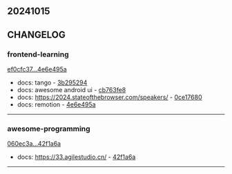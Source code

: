## 20241015

## CHANGELOG

### frontend-learning

[ef0cfc37...4e6e495a](https://github.com/zhbhun/frontend-learning/compare/ef0cfc37...4e6e495a)

* docs: tango - [3b295294](https://github.com/zhbhun/frontend-learning/commit/3b295294c0859d5109ac3211f353916b48dfd362)
* docs: awesome android ui - [cb763fe8](https://github.com/zhbhun/frontend-learning/commit/cb763fe8eea1ffefa39060c9938c2649b922650e)
* docs: https://2024.stateofthebrowser.com/speakers/ - [0ce17680](https://github.com/zhbhun/frontend-learning/commit/0ce17680ade309e78516432dc936e07e3c59e964)
* docs: remotion - [4e6e495a](https://github.com/zhbhun/frontend-learning/commit/4e6e495aac8aa8fde106603846c9950a457d25ec)

---

### awesome-programming

[060ec3a...42f1a6a](https://github.com/zhbhun/awesome-programming/compare/060ec3a...42f1a6a)

* docs: https://33.agilestudio.cn/ - [42f1a6a](https://github.com/zhbhun/awesome-programming/commit/42f1a6a9bfb73dc059fe3d9466c30a9de5605532)

---

